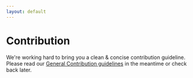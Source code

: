 ```yaml
---
layout: default
---
```


# Contribution

We're working hard to bring you a clean & concise contribution guideline. Please read our [General Contribution guidelines](https://github.com/ProjectTides/tides/blob/master/GENERAL-CONTRIBUTING.md) in the meantime or check back later.
